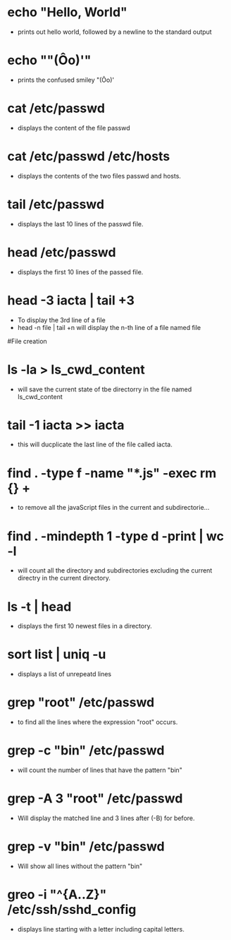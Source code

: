 # echo "Hello, World"
* prints out hello world, followed by a newline to the standard output

# echo "\"(Ôo)'"
* prints the confused smiley "(Ôo)'

# cat /etc/passwd
* displays the content of the file passwd

# cat /etc/passwd /etc/hosts
* displays the contents of the two files passwd and hosts.

# tail /etc/passwd
* displays the last 10 lines of the passwd file.

# head /etc/passwd
* displays the first 10 lines of the passed file.

# head -3 iacta | tail +3
* To display the 3rd line of a file
* head -n file | tail +n will display the n-th line of a file named file

#File creation

# ls -la > ls_cwd_content
* will save the current state of tbe directorry in the file named ls_cwd_content

# tail -1 iacta >> iacta
* this will ducplicate the last line of the file called iacta.


# find . -type f -name "*.js" -exec  rm {} +
* to remove all the javaScript files in the current and subdirectorie...

# find . -mindepth 1 -type d -print | wc -l
* will count all the directory and subdirectories excluding the current directry in the current directory.

# ls -t | head
* displays the first 10 newest files in a directory.

# sort list | uniq -u
* displays a list of unrepeatd lines

# grep "root" /etc/passwd
* to find all the lines where the expression "root" occurs.

# grep -c "bin" /etc/passwd
* will count the number of lines that have the pattern "bin"

# grep -A 3 "root" /etc/passwd
* Will display the matched line and 3 lines after (-B) for before.

# grep -v "bin" /etc/passwd
* Will show all lines without the pattern "bin"

# greo -i "^{A..Z}" /etc/ssh/sshd_config
* displays line starting with a letter including capital letters.
